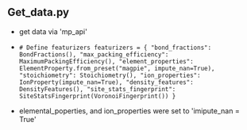 # 

## Get_data.py
- get data via 'mp_api'

- `# Define featurizers
  featurizers = {
    "bond_fractions": BondFractions(),
    "max_packing_efficiency": MaximumPackingEfficiency(),
    "element_properties": ElementProperty.from_preset("magpie", impute_nan=True),
    "stoichiometry": Stoichiometry(),
    "ion_properties": IonProperty(impute_nan=True),
    "density_features": DensityFeatures(),
    "site_stats_fingerprint": SiteStatsFingerprint(VoronoiFingerprint())
  }`

- elemental_poperties, and ion_properties were set to 'imipute_nan = True'